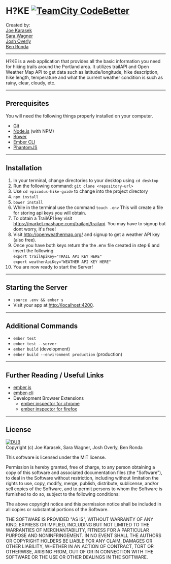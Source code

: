 # H?KE [![TeamCity CodeBetter](https://img.shields.io/teamcity/codebetter/bt428.svg?maxAge=2592000)]()
Created by:  
[Joe Karasek](https://github.com/joekarasek)  
[Sara Wagner](https://github.com/swagner23q)  
[Josh Overly](https://github.com/jos-h20)  
[Ben Ronda](https://github.com/ben-ronda)
***
H?KE is a web application that provides all the basic information you need for hiking trails around the Portland area. It utilizes trailAPI and Open Weather Map API to get data such as latitude/longitude, hike description, hike length, temperature and what the current weather condition is such as rainy, clear, cloudy, etc.
***
## Prerequisites

You will need the following things properly installed on your computer.

* [Git](http://git-scm.com/)
* [Node.js](http://nodejs.org/) (with NPM)
* [Bower](http://bower.io/)
* [Ember CLI](http://ember-cli.com/)
* [PhantomJS](http://phantomjs.org/)  

***
## Installation
1. In your terminal, change directories to your desktop using `cd desktop`
2. Run the following command: `git clone <repository-url>`
3. Use `cd epicodus-hike-guide` to change into the project directory
4. `npm install`
5. `bower install`
6. While in the terminal use the command `touch .env` This will create a file for storing api keys you will obtain.
7. To obtain a TrailAPI key visit https://market.mashape.com/trailapi/trailapi. You may have to signup but dont worry, it's free!
8. Visit http://openweathermap.org/ and signup to get a weather API key (also free).
9. Once you have both keys return the the .env file created in step 6 and insert the following  
`export trailApiKey="TRAIL API KEY HERE"`  
`export weatherApiKey="WEATHER API KEY HERE"`
10. You are now ready to start the Server!

***
## Starting the Server
* `source .env && ember s`
* Visit your app at [http://localhost:4200](http://localhost:4200).  
***

## Additional Commands

* `ember test`
* `ember test --server`
* `ember build` (development)
* `ember build --environment production` (production)
***
## Further Reading / Useful Links

* [ember.js](http://emberjs.com/)
* [ember-cli](http://ember-cli.com/)
* Development Browser Extensions
  * [ember inspector for chrome](https://chrome.google.com/webstore/detail/ember-inspector/bmdblncegkenkacieihfhpjfppoconhi)
  * [ember inspector for firefox](https://addons.mozilla.org/en-US/firefox/addon/ember-inspector/)  

***
## License
[![DUB](https://img.shields.io/dub/l/vibe-d.svg?maxAge=2592000)]()  
Copyright (c) Joe Karasek, Sara Wagner, Josh Overly, Ben Ronda

This software is licensed under the MIT license.

Permission is hereby granted, free of charge, to any person obtaining a copy of this software and associated documentation files (the "Software"), to deal in the Software without restriction, including without limitation the rights to use, copy, modify, merge, publish, distribute, sublicense, and/or sell copies of the Software, and to permit persons to whom the Software is furnished to do so, subject to the following conditions:

The above copyright notice and this permission notice shall be included in all copies or substantial portions of the Software.

THE SOFTWARE IS PROVIDED "AS IS", WITHOUT WARRANTY OF ANY KIND, EXPRESS OR IMPLIED, INCLUDING BUT NOT LIMITED TO THE WARRANTIES OF MERCHANTABILITY, FITNESS FOR A PARTICULAR PURPOSE AND NONINFRINGEMENT. IN NO EVENT SHALL THE AUTHORS OR COPYRIGHT HOLDERS BE LIABLE FOR ANY CLAIM, DAMAGES OR OTHER LIABILITY, WHETHER IN AN ACTION OF CONTRACT, TORT OR OTHERWISE, ARISING FROM, OUT OF OR IN CONNECTION WITH THE SOFTWARE OR THE USE OR OTHER DEALINGS IN THE SOFTWARE.
